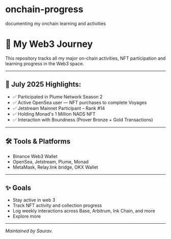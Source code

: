 # onchain-progress
documenting my onchain learning and activities
# 🧠 My Web3 Journey

This repository tracks all my major on-chain activities, NFT participation and learning progress in the Web3 space.

---

## 📅 July 2025 Highlights:

- ✅ Participated in Plume Network Season 2
- ✅ Active OpenSea user — NFT purchases to complete Voyages  
- ✅ Jetstream Mainnet Participant – Rank #14  
- ✅ Holding Monad's 1 Million NADS NFT  
- ✅ Interaction with Boundness (Prover Bronze + Gold Transactions)

---

## 🛠️ Tools & Platforms

- Binance Web3 Wallet  
- OpenSea, Jetstream, Plume, Monad  
- MetaMask, Relay.link bridge, OKX Wallet

---

## ✨ Goals

- Stay active in web 3  
- Track NFT activity and collection progress  
- Log weekly interactions across Base, Arbitrum, Ink Chain, and more  
- Explore more 

---

*Maintained by Saurav.*
